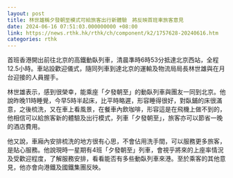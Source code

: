 ```yaml
---
layout: post
title: 林世雄稱夕發朝至模式可給旅客出行新體驗　將反映首班車旅客意見
date: 2024-06-16 07:51:03.000000000 +08:00
link: https://news.rthk.hk/rthk/ch/component/k2/1757628-20240616.htm
categories: rthk
---
```


首班香港開出前往北京的高鐵動臥列車，清晨準時6時53分抵達北京西站，全程12.5小時。車站設歡迎儀式，隨同列車到達北京的運輸及物流局局長林世雄與在月台迎接的人員握手。

林世雄表示，感到很榮幸，能乘座「夕發朝至」的動臥列車與團友一同到北京。他說昨晚11時睡覺，今早5時半起床，比平時略遲，形容睡得很好，對臥鋪的床很滿意，之後梳洗，又在車上看風景，在餐車內飲咖啡，形容這是在飛機上做不到的，他相信可以給旅客新的體驗及出行模式，列車「夕發朝至」，旅客亦可以節省一晚的酒店費用。

他又說，車廂內安排梳洗的地方很有心思，不會佔用洗手間，可以服務更多旅客，是貼心服務。他說現時一星期有4班「夕發朝至」列車，會視乎將來的上座率情況及受歡迎程度，了解服務安排，看看能否有多些動臥列車來港。至於乘客的其他意見，他亦會向港鐵及國鐵集團反映。
